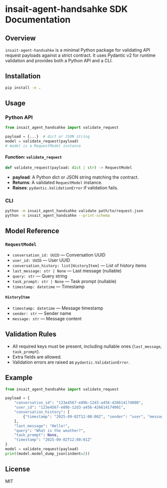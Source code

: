 # insait-agent-handsahke SDK Documentation

## Overview
`insait-agent-handsahke` is a minimal Python package for validating API request payloads against a strict contract. It uses Pydantic v2 for runtime validation and provides both a Python API and a CLI.

## Installation
```sh
pip install -e .
```

## Usage
### Python API
```python
from insait_agent_handsahke import validate_request

payload = {...}  # dict or JSON string
model = validate_request(payload)
# model is a RequestModel instance
```

#### Function: `validate_request`
```python
def validate_request(payload: dict | str) -> RequestModel
```
- **payload**: A Python dict or JSON string matching the contract.
- **Returns**: A validated `RequestModel` instance.
- **Raises**: `pydantic.ValidationError` if validation fails.

### CLI
```sh
python -m insait_agent_handsahke validate path/to/request.json
python -m insait_agent_handsahke --print-schema
```

## Model Reference
### `RequestModel`
- `conversation_id: UUID` — Conversation UUID
- `user_id: UUID` — User UUID
- `conversation_history: list[HistoryItem]` — List of history items
- `last_message: str | None` — Last message (nullable)
- `query: str` — Query string
- `task_prompt: str | None` — Task prompt (nullable)
- `timestamp: datetime` — Timestamp

#### `HistoryItem`
- `timestamp: datetime` — Message timestamp
- `sender: str` — Sender name
- `message: str` — Message content

## Validation Rules
- All required keys must be present, including nullable ones (`last_message`, `task_prompt`).
- Extra fields are allowed.
- Validation errors are raised as `pydantic.ValidationError`.

## Example
```python
from insait_agent_handsahke import validate_request

payload = {
    "conversation_id": "123e4567-e89b-12d3-a456-426614174000",
    "user_id": "123e4567-e89b-12d3-a456-426614174001",
    "conversation_history": [
        {"timestamp": "2025-09-02T12:00:00Z", "sender": "user", "message": "Hello!"}
    ],
    "last_message": "Hello!",
    "query": "What is the weather?",
    "task_prompt": None,
    "timestamp": "2025-09-02T12:00:01Z"
}
model = validate_request(payload)
print(model.model_dump_json(indent=2))
```

## License
MIT
